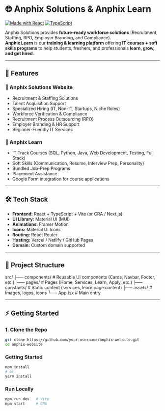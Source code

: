 # 🌐 Anphix Solutions & Anphix Learn

[![Made with React](https://img.shields.io/badge/Made%20with-React-blue?logo=react)](https://reactjs.org/)
[![TypeScript](https://img.shields.io/badge/TypeScript-Ready-blue?logo=typescript)](https://www.typescriptlang.org/)

Anphix Solutions provides **future-ready workforce solutions** (Recruitment, Staffing, RPO, Employer Branding, and Compliance).  
**Anphix Learn** is our **training & learning platform** offering **IT courses + soft skills programs** to help students, freshers, and professionals **learn, grow, and get hired**.

---

## 🚀 Features

### 🔹 Anphix Solutions Website
- Recruitment & Staffing Solutions
- Talent Acquisition Support
- Specialized Hiring (IT, Non-IT, Startups, Niche Roles)
- Workforce Verification & Compliance
- Recruitment Process Outsourcing (RPO)
- Employer Branding & HR Support
- Beginner-Friendly IT Services

### 🔹 Anphix Learn
- IT Track Courses (SQL, Python, Java, Web Development, Testing, Full Stack)
- Soft Skills (Communication, Resume, Interview Prep, Personality)
- Bundled Job-Prep Programs
- Placement Assistance
- Google Form integration for course applications

---

## 🛠️ Tech Stack

- **Frontend:** React + TypeScript + Vite (or CRA / Next.js)
- **UI Library:** Material UI (MUI)
- **Animations:** Framer Motion
- **Icons:** Material UI Icons
- **Routing:** React Router
- **Hosting:** Vercel / Netlify / GitHub Pages
- **Domain:** Custom domain supported

---

## 📂 Project Structure

src/
├── components/ # Reusable UI components (Cards, Navbar, Footer, etc.)
├── pages/ # Pages (Home, Services, Learn, Apply, etc.)
├── constants/ # Static content (services, learn page content)
├── assets/ # Images, logos, icons
└── App.tsx # Main entry


---

## ⚡ Getting Started

### 1. Clone the Repo
```bash
git clone https://github.com/your-username/anphix-website.git
cd anphix-website
```

### Getting Started

```bash
npm install
# or
yarn install
```

### Run Locally
```bash
npm run dev   # Vite
npm start     # CRA
```